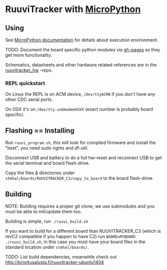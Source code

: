# RuuviTracker with [MicroPython][upy]

## Using

See [MicroPython documentation](http://docs.micropython.org/en/latest/) for details about execution environment.

TODO: Document the board specific python modules via [gh-pages](https://pages.github.com/) as they get more functionality.

Schematics, datasheets and other hardware related references are in the [ruuvitracker_hw](https://github.com/RuuviTracker/ruuvitracker_hw/tree/revC3) -repo.

### REPL quickstart

On Linux the REPL is on ACM device, `/dev/ttyACM0` if you don't have any other CDC serial ports.

On OSX it's on `/dev/tty.usbmodemXXXX` (exact number is probably board specific).


## Flashing == Installing

Run `ruuvi_program.sh`, this will look for compiled firmware and install the "best", you need sudo rights and df-util.

Disconnect USB and battery to do a full hw-reset and reconnect USB to get the serial terminal and board flash-drive.

Copy the files & directories under `stmhal/boards/RUUVITRACKER_C3/copy_to_board` to the board flash-drive.


## Building

NOTE: Building requires a proper git clone, we use submodules and you must be able to init/update them too.

Building is simple, run `./ruuvi_build.sh`

If you want to build for a different board than RUUVITRACKER_C3 (which is revC2 compatible if you happen to have C2) run `BOARD=MYBOARD ./ruuvi_build.sh`,
in this case you must have your board files in the standard location under `stmhal/boards/`.

TODO: List build dependencies, meanwhile check out <http://kirjoitusalusta.fi/ruuvitracker-ubuntu1404>


[upy]: http://micropython.org/
